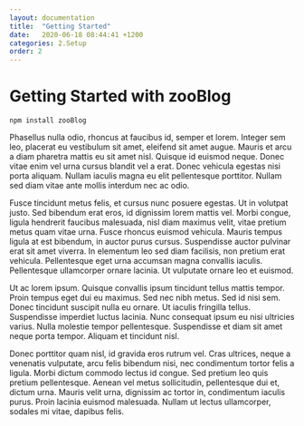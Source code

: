 ```yaml
---
layout: documentation
title:  "Getting Started"
date:   2020-06-18 08:44:41 +1200
categories: 2.Setup
order: 2
---
```

# Getting Started with zooBlog

`npm install zooBlog`

Phasellus nulla odio, rhoncus at faucibus id, semper et lorem. Integer sem leo, placerat eu vestibulum sit amet, eleifend sit amet augue. Mauris et arcu a diam pharetra mattis eu sit amet nisl. Quisque id euismod neque. Donec vitae enim vel urna cursus blandit vel a erat. Donec vehicula egestas nisi porta aliquam. Nullam iaculis magna eu elit pellentesque porttitor. Nullam sed diam vitae ante mollis interdum nec ac odio.

Fusce tincidunt metus felis, et cursus nunc posuere egestas. Ut in volutpat justo. Sed bibendum erat eros, id dignissim lorem mattis vel. Morbi congue, ligula hendrerit faucibus malesuada, nisl diam maximus velit, vitae pretium metus quam vitae urna. Fusce rhoncus euismod vehicula. Mauris tempus ligula at est bibendum, in auctor purus cursus. Suspendisse auctor pulvinar erat sit amet viverra. In elementum leo sed diam facilisis, non pretium erat vehicula. Pellentesque eget urna accumsan magna convallis iaculis. Pellentesque ullamcorper ornare lacinia. Ut vulputate ornare leo et euismod.

Ut ac lorem ipsum. Quisque convallis ipsum tincidunt tellus mattis tempor. Proin tempus eget dui eu maximus. Sed nec nibh metus. Sed id nisi sem. Donec tincidunt suscipit nulla eu ornare. Ut iaculis fringilla tellus. Suspendisse imperdiet luctus lacinia. Nunc consequat ipsum eu nisi ultricies varius. Nulla molestie tempor pellentesque. Suspendisse et diam sit amet neque porta tempor. Aliquam et tincidunt nisl.

Donec porttitor quam nisl, id gravida eros rutrum vel. Cras ultrices, neque a venenatis vulputate, arcu felis bibendum nisi, nec condimentum tortor felis a ligula. Morbi dictum commodo lectus id congue. Sed pretium leo quis pretium pellentesque. Aenean vel metus sollicitudin, pellentesque dui et, dictum urna. Mauris velit urna, dignissim ac tortor in, condimentum iaculis purus. Proin lacinia euismod malesuada. Nullam ut lectus ullamcorper, sodales mi vitae, dapibus felis.